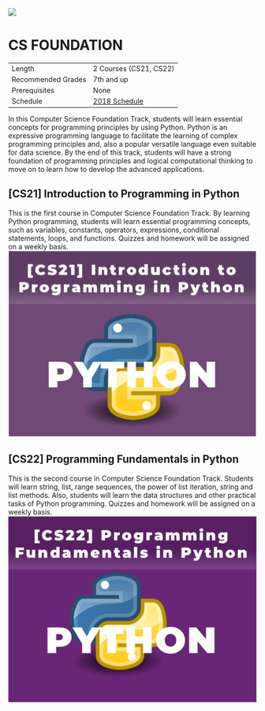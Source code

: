 <img src="http://www.taecoding.com/resources/WhyCodingStrip10x.jpg" />

# CS FOUNDATION
|                    |                              |
| ------------------ | ---------------------------- |
| Length             | 2 Courses (CS21, CS22)       |
| Recommended Grades | 7th and up                   |
| Prerequisites      | None                         |
| Schedule           | [2018 Schedule](Schedule.md) |

In this Computer Science Foundation Track, students will learn essential concepts for programming principles by using Python. Python is an expressive programming language to facilitate the learning of complex programming principles and, also a popular versatile language even suitable for data science. By the end of this track, students will have a strong foundation of programming principles and logical computational thinking to move on to learn how to develop the advanced applications.

## [CS21] Introduction to Programming in Python
This is the first course in Computer Science Foundation Track. By learning Python programming, students will learn essential programming concepts, such as variables, constants, operators, expressions, conditional statements, loops, and functions. Quizzes and homework will be assigned on a weekly basis.
 <br /><img src="images/CS21.png" class="cimg"/>

## [CS22] Programming Fundamentals in Python
This is the second course in Computer Science Foundation Track. Students will learn string, list, range sequences, the power of list iteration, string and list methods. Also, students will learn the data structures and other practical tasks of Python programming. Quizzes and homework will be assigned on a weekly basis.
<br /><img src="images/CS22.png" class="cimg"/>